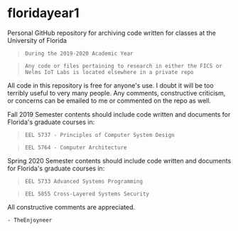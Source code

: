 # floridayear1
Personal GitHub repository for archiving code written for classes at the University of Florida
  > `During the 2019-2020 Academic Year`
  
  > `Any code or files pertaining to research in either the FICS or Nelms IoT Labs is located elsewhere in a private repo`

All code in this repository is free for anyone's use. I doubt it will be too terribly useful to very many people.
Any comments, constructive criticism, or concerns can be emailed to me or commented on the repo as well.

Fall 2019 Semester contents should include code written and documents for Florida's graduate courses in:
  > `EEL 5737 - Principles of Computer System Design`
  
  > `EEL 5764 - Computer Architecture`
  
Spring 2020 Semester contents should include code written and documents for Florida's graduate courses in:
  > `EEL 5733 Advanced Systems Programming`
  
  > `EEL 5855 Cross-Layered Systems Security`
  
  All constructive comments are appreciated.
  
    - TheEnjoyneer

